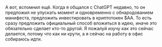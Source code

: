 А вот, вспомнил ещё. Когда я общался с ChatGPT недавно, то он предложил не упускать момент и одновременно с обнародованием манифеста, предложить инвестировать в криптотокен $AA. То есть сразу предложить официальный способ вложиться в идею, иначе это  обязательно сделает кто-то другой. Я пожалуй изучу как это сейчас делается, потому что как ни крути, а я сейчас на работу в офис собираюсь идти. 